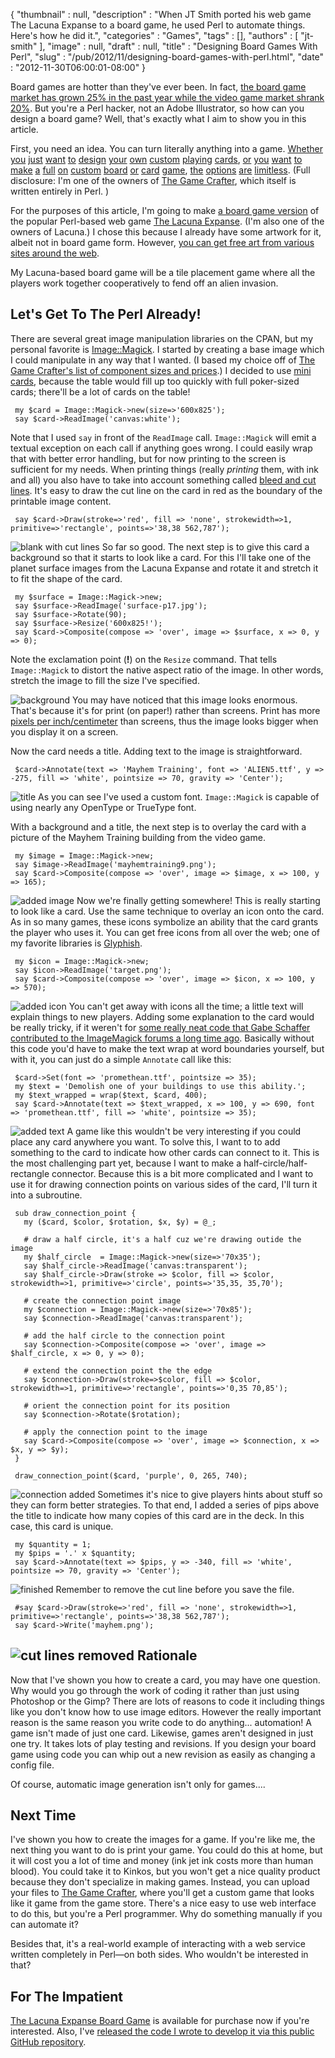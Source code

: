 {
   "thumbnail" : null,
   "description" : "When JT Smith ported his web game The Lacuna Expanse to a board game, he used Perl to automate things. Here's how he did it.",
   "categories" : "Games",
   "tags" : [],
   "authors" : [
      "jt-smith"
   ],
   "image" : null,
   "draft" : null,
   "title" : "Designing Board Games With Perl",
   "slug" : "/pub/2012/11/designing-board-games-with-perl.html",
   "date" : "2012-11-30T06:00:01-08:00"
}





Board games are hotter than they've ever been. In fact, [the board game
market has grown 25% in the past year while the video game market shrank
20%](http://www.icv2.com/articles/news/24066.html). But you're a Perl
hacker, not an Adobe Illustrator, so how can you design a board game?
Well, that's exactly what I aim to show you in this article.

First, you need an idea. You can turn literally anything into a game.
[Whether](https://www.thegamecrafter.com/games/adventurelings "Adventurelings")
[you](https://www.thegamecrafter.com/games/plague-the-card-game "Plague")
[just](https://www.thegamecrafter.com/games/merc "MERC")
[want](https://www.thegamecrafter.com/games/the-decktet-firmament- "The Decktet")
[to](https://www.thegamecrafter.com/games/zombiezone "ZombieZone")
[design](https://www.thegamecrafter.com/games/surviving-design-projects "Surviving Design Projects")
[your](https://www.thegamecrafter.com/games/rejection-therapy-the-game "Rejection Therapy")
[own](https://www.thegamecrafter.com/games/hackers-agents "Hackers
    and Agents")
[custom](https://www.thegamecrafter.com/games/the-tarat "The
    TaRat")
[playing](https://www.thegamecrafter.com/games/wild-pursuit- "Wild
    Pursuit")
[cards](https://www.thegamecrafter.com/games/jump-gate "Jump
    Gate"),
[or](https://www.thegamecrafter.com/games/sandwich-city "Sandwich
    City")
[you](https://www.thegamecrafter.com/games/shake-out- "Shake Out")
[want](https://www.thegamecrafter.com/games/trade-fleet "Trade
    Fleet") [to](https://www.thegamecrafter.com/games/diggity "Diggity")
[make](https://www.thegamecrafter.com/games/elemental-clash:-the-basic-set "Elemental Clash")
[a](https://www.thegamecrafter.com/games/black-and-red "Black and
    Red Playing Cards")
[full](https://www.thegamecrafter.com/games/frogs- "Frogs!")
[on](https://www.thegamecrafter.com/games/phytocats "Phytocats")
[custom](https://www.thegamecrafter.com/games/city-of-gears "City of
    Gears") [board](https://www.thegamecrafter.com/games/gibs "Gibs")
[or](https://www.thegamecrafter.com/games/dr-pergias-race "Doctor
    Pergaias' Race Across The Continent")
[card](https://www.thegamecrafter.com/games/goblin-warlord "Goblin
    Warlord")
[game](https://www.thegamecrafter.com/games/braaaaains- "Braaaaains!"),
[the](https://www.thegamecrafter.com/games/the-great-race1 "The
    Great Race")
[options](https://www.thegamecrafter.com/games/road-to-magnate "Road to
    Magnate")
[are](https://www.thegamecrafter.com/games/zerpang- "Zerpang!")
[limitless](https://www.thegamecrafter.com/games/angels-elements "Angels
    Elements"). (Full disclosure: I'm one of the owners of [The Game
Crafter](https://www.thegamecrafter.com/), which itself is written
entirely in Perl. )

For the purposes of this article, I'm going to make [a board game
version](https://www.thegamecrafter.com/games/lacuna-expanse:-a-new-empire)
of the popular Perl-based web game [The Lacuna
Expanse](http://www.lacunaexpanse.com). (I'm also one of the owners of
Lacuna.) I chose this because I already have some artwork for it, albeit
not in board game form. However, [you can get free art from various
sites around the
web](https://community.thegamecrafter.com/publish/file-preparation/art-resources).

My Lacuna-based board game will be a tile placement game where all the
players work together cooperatively to fend off an alien invasion.

Let's Get To The Perl Already!
------------------------------

There are several great image manipulation libraries on the CPAN, but my
personal favorite is
[Image::Magick](http://search.cpan.org/~jcristy/PerlMagick-6.77/Magick.pm.in).
I started by creating a base image which I could manipulate in any way
that I wanted. (I based my choice off of [The Game Crafter's list of
component sizes and
prices](https://www.thegamecrafter.com/publish/pricing).) I decided to
use [mini
cards](https://community.thegamecrafter.com/publish/templates/cards/mini-cards),
because the table would fill up too quickly with full poker-sized cards;
there'll be a lot of cards on the table!

     my $card = Image::Magick->new(size=>'600x825');
     say $card->ReadImage('canvas:white');

Note that I used `say` in front of the `ReadImage` call. `Image::Magick`
will emit a textual exception on each call if anything goes wrong. I
could easily wrap that with better error handling, but for now printing
to the screen is sufficient for my needs.
When printing things (really *printing* them, with ink and all) you also
have to take into account something called [bleed and cut
lines](http://youtu.be/NqZSFpmS2dM). It's easy to draw the cut line on
the card in red as the boundary of the printable image content.

     say $card->Draw(stroke=>'red', fill => 'none', strokewidth=>1, primitive=>'rectangle', points=>'38,38 562,787');

![blank with cut
lines](/images/_pub_2012_11_designing-board-games-with-perl/blank.jpg)
So far so good. The next step is to give this card a background so that
it starts to look like a card. For this I'll take one of the planet
surface images from the Lacuna Expanse and rotate it and stretch it to
fit the shape of the card.

     my $surface = Image::Magick->new;
     say $surface->ReadImage('surface-p17.jpg');
     say $surface->Rotate(90);
     say $surface->Resize('600x825!');
     say $card->Composite(compose => 'over', image => $surface, x => 0, y => 0);

Note the exclamation point (**!**) on the `Resize` command. That tells
`Image::Magick` to distort the native aspect ratio of the image. In
other words, stretch the image to fill the size I've specified.

![background](/images/_pub_2012_11_designing-board-games-with-perl/background.jpg)
You may have noticed that this image looks enormous. That's because it's
for print (on paper!) rather than screens. Print has more [pixels per
inch/centimeter](http://proshooter.com/article_whatisa300dpiJPeg.htm)
than screens, thus the image looks bigger when you display it on a
screen.

Now the card needs a title. Adding text to the image is straightforward.

     $card->Annotate(text => 'Mayhem Training', font => 'ALIEN5.ttf', y => -275, fill => 'white', pointsize => 70, gravity => 'Center');

![title](/images/_pub_2012_11_designing-board-games-with-perl/title.jpg)
As you can see I've used a custom font. `Image::Magick` is capable of
using nearly any OpenType or TrueType font.

With a background and a title, the next step is to overlay the card with
a picture of the Mayhem Training building from the video game.

     my $image = Image::Magick->new;
     say $image->ReadImage('mayhemtraining9.png');
     say $card->Composite(compose => 'over', image => $image, x => 100, y => 165);

![added
image](/images/_pub_2012_11_designing-board-games-with-perl/image.jpg)
Now we're finally getting somewhere! This is really starting to look
like a card. Use the same technique to overlay an icon onto the card. As
in so many games, these icons symbolize an ability that the card grants
the player who uses it. You can get free icons from all over the web;
one of my favorite libraries is [Glyphish](http://www.glyphish.com).

     my $icon = Image::Magick->new;
     say $icon->ReadImage('target.png');
     say $card->Composite(compose => 'over', image => $icon, x => 100, y => 570);

![added
icon](/images/_pub_2012_11_designing-board-games-with-perl/icon.jpg)
You can't get away with icons all the time; a little text will explain
things to new players. Adding some explanation to the card would be
really tricky, if it weren't for [some really neat code that Gabe
Schaffer contributed to the ImageMagick forums a long time
ago](http://www.imagemagick.org/discourse-server/viewtopic.php?f=7&t=3708).
Basically without this code you'd have to make the text wrap at word
boundaries yourself, but with it, you can just do a simple `Annotate`
call like this:

     $card->Set(font => 'promethean.ttf', pointsize => 35);
     my $text = 'Demolish one of your buildings to use this ability.';
     my $text_wrapped = wrap($text, $card, 400);
     say $card->Annotate(text => $text_wrapped, x => 100, y => 690, font => 'promethean.ttf', fill => 'white', pointsize => 35);

![added
text](/images/_pub_2012_11_designing-board-games-with-perl/text.jpg)
A game like this wouldn't be very interesting if you could place any
card anywhere you want. To solve this, I want to to add something to the
card to indicate how other cards can connect to it. This is the most
challenging part yet, because I want to make a
half-circle/half-rectangle connector. Because this is a bit more
complicated and I want to use it for drawing connection points on
various sides of the card, I'll turn it into a subroutine.

     sub draw_connection_point {
       my ($card, $color, $rotation, $x, $y) = @_;

       # draw a half circle, it's a half cuz we're drawing outide the image
       my $half_circle  = Image::Magick->new(size=>'70x35');
       say $half_circle->ReadImage('canvas:transparent');
       say $half_circle->Draw(stroke => $color, fill => $color, strokewidth=>1, primitive=>'circle', points=>'35,35, 35,70');

       # create the connection point image
       my $connection = Image::Magick->new(size=>'70x85');
       say $connection->ReadImage('canvas:transparent');

       # add the half circle to the connection point
       say $connection->Composite(compose => 'over', image => $half_circle, x => 0, y => 0);

       # extend the connection point the the edge
       say $connection->Draw(stroke=>$color, fill => $color, strokewidth=>1, primitive=>'rectangle', points=>'0,35 70,85');

       # orient the connection point for its position
       say $connection->Rotate($rotation);

       # apply the connection point to the image
       say $card->Composite(compose => 'over', image => $connection, x => $x, y => $y);
     }

     draw_connection_point($card, 'purple', 0, 265, 740);

![connection
added](/images/_pub_2012_11_designing-board-games-with-perl/connection.jpg)
Sometimes it's nice to give players hints about stuff so they can form
better strategies. To that end, I added a series of pips above the title
to indicate how many copies of this card are in the deck. In this case,
this card is unique.

     my $quantity = 1;
     my $pips = '.' x $quantity;
     say $card->Annotate(text => $pips, y => -340, fill => 'white', pointsize => 70, gravity => 'Center');

![finished](/images/_pub_2012_11_designing-board-games-with-perl/finished.jpg)
Remember to remove the cut line before you save the file.

     #say $card->Draw(stroke=>'red', fill => 'none', strokewidth=>1, primitive=>'rectangle', points=>'38,38 562,787');
     say $card->Write('mayhem.png');

![cut lines
removed](/images/_pub_2012_11_designing-board-games-with-perl/cut-line-removed.jpg)
Rationale
---------

Now that I've shown you how to create a card, you may have one question.
Why would you go through the work of coding it rather than just using
Photoshop or the Gimp? There are lots of reasons to code it including
things like you don't know how to use image editors. However the really
important reason is the same reason you write code to do anything...
automation! A game isn't made of just one card. Likewise, games aren't
designed in just one try. It takes lots of play testing and revisions.
If you design your board game using code you can whip out a new revision
as easily as changing a config file.

Of course, automatic image generation isn't only for games....

Next Time
---------

I've shown you how to create the images for a game. If you're like me,
the next thing you want to do is print your game. You could do this at
home, but it will cost you a lot of time and money (ink jet ink costs
more than human blood). You could take it to Kinkos, but you won't get a
nice quality product because they don't specialize in making games.
Instead, you can upload your files to [The Game
Crafter](https://www.thegamecrafter.com), where you'll get a custom game
that looks like it game from the game store. There's a nice easy to use
web interface to do this, but you're a Perl programmer. Why do something
manually if you can automate it?

Besides that, it's a real-world example of interacting with a web
service written completely in Perl—on both sides. Who wouldn't be
interested in that?

For The Impatient
-----------------

[The Lacuna Expanse Board
Game](https://www.thegamecrafter.com/games/lacuna-expanse:-a-new-empire)
is available for purchase now if you're interested. Also, I've [released
the code I wrote to develop it via this public GitHub
repository](https://github.com/plainblack/Lacuna-Board-Game).


